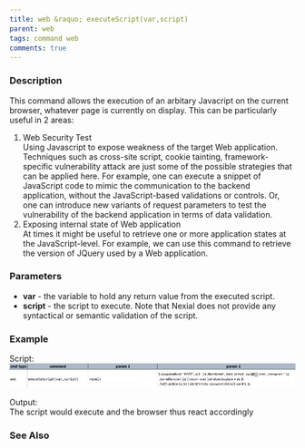 ```yaml
---
title: web &raquo; executeScript(var,script)
parent: web
tags: command web
comments: true
---
```


### Description

This command allows the execution of an arbitary Javacript on the current browser, whatever page is currently on display.  This can be particularly useful in 2 areas:

1.  Web Security Test  
    Using Javascript to expose weakness of the target Web application.  Techniques such as cross-site script, cookie tainting, framework-specific vulnerability attack are just some of the possible strategies that can be applied here.  For example, one can execute a snippet of JavaScript code to mimic the communication to the backend application, without the JavaScript-based validations or controls.  Or, one can introduce new variants of request parameters to test the vulnerability of the backend application in terms of data validation.
2.  Exposing internal state of Web application  
    At times it might be useful to retrieve one or more application states at the JavaScript-level.  For example, we can use this command to retrieve the version of JQuery used by a Web application.

### Parameters

- **var** - the variable to hold any return value from the executed script.
- **script** - the script to execute.  Note that Nexial does not provide any syntactical or semantic validation of the script.

### Example

Script:<br/>
![](image/executeScript_01.png)

Output:<br/>
The script would execute and the browser thus react accordingly

### See Also
